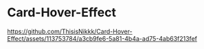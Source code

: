 # Card-Hover-Effect


https://github.com/ThisisNikkk/Card-Hover-Effect/assets/113753784/a3cb9fe6-5a81-4b4a-ad75-4ab63f213fef

